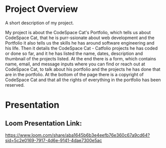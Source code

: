 # Project Overview
A short description of my project.

My project is about the CodeSpace Cat's Portfolio, which tells us about CodeSpace Cat, that he is purr-ssionate about web development and the Portfolio it also tells us the skills he has around software engineering and his life.
Then it details the CodeSpace Cat - Catfolio projects he has coded or done so far, and it he has listed the name, dates, description and thumbnail of the projects listed.
At the end there is a form, which contains name, email, and message inputs where you can find or reach out at CodeSpace Cat, to talk about his portfolio and the projects he has done that are in the portfolio.
At the bottom of the page there is a copyright of CodeSpace Cat and that all the rights of everything in the portfolio has been reserved.

# Presentation

## Loom Presentation Link:
https://www.loom.com/share/aba1645b6b3e4eefb76e360c67a9cd64?sid=5c2e0169-7917-4d6e-9141-4dae7300e5ac